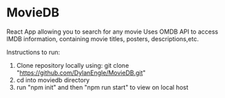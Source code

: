 # MovieDB
React App allowing you to search for any movie
Uses OMDB API to access IMDB information, containing movie titles, posters, descriptions,etc.

Instructions to run: 
1. Clone repository locally using: git clone "https://github.com/DylanEngle/MovieDB.git"
2. cd into moviedb directory
3. run "npm init" and then "npm run start" to view on local host
